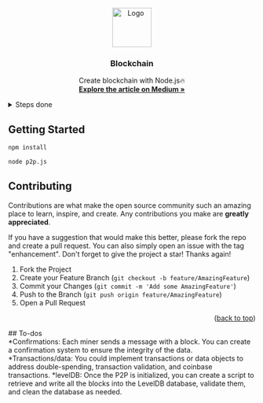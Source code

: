 <!-- PROJECT LOGO -->
<br />
<div align="center">
  <a href="https://github.com/ac12644/Blockchain">
    <img src="blockchain.svg" alt="Logo" width="80" height="80">
  </a>

  <h3 align="center">Blockchain</h3>

  <p align="center">
    Create blockchain with Node.js🔥
    <br />
    <a href="https://abhishek-chauhan.medium.com/e65dfc40479e"><strong>Explore the article on Medium »</strong></a>
  </p>
</div>



<!-- TABLE OF CONTENTS -->
<details>
  <summary>Steps done</summary>
  <ol>
    <li>
     <a>Creating a basic P2P network</a>
    </li>
    <li>
     <a>Sending and receiving blocks</a>
    </li>
    <li>
     <a>Registering miners and creating new blocks</a>
    </li>
    <li>
     <a>Setting up a name-value database, LevelDB</a>
    </li>
    <li>
     <a>Creating a private-public wallet</a>
    </li>
    <li>
     <a>Creating an API</a>
    </li>
    <li>
     <a>Creating a command-line interface</a>
    </li>
  </ol>
</details>

## Getting Started
  ```sh
  npm install
  ```
  ```sh
  node p2p.js
  ```
  
<!-- CONTRIBUTING -->
## Contributing

Contributions are what make the open source community such an amazing place to learn, inspire, and create. Any contributions you make are **greatly appreciated**.

If you have a suggestion that would make this better, please fork the repo and create a pull request. You can also simply open an issue with the tag "enhancement".
Don't forget to give the project a star! Thanks again!

1. Fork the Project
2. Create your Feature Branch (`git checkout -b feature/AmazingFeature`)
3. Commit your Changes (`git commit -m 'Add some AmazingFeature'`)
4. Push to the Branch (`git push origin feature/AmazingFeature`)
5. Open a Pull Request

<p align="right">(<a href="#top">back to top</a>)</p>
## To-dos<br>
*Confirmations: Each miner sends a message with a block. You can create a confirmation system to ensure the integrity of the data.
*Transactions/data: You could implement transactions or data objects to address double-spending, transaction validation, and coinbase transactions.
*levelDB: Once the P2P is initialized, you can create a script to retrieve and write all the blocks into the LevelDB database, validate them, and clean the database as needed.
